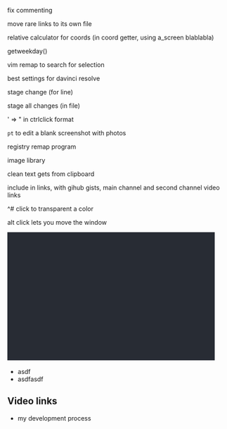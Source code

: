 ﻿fix commenting

move rare links to its own file

relative calculator for coords (in coord getter, using a_screen blablabla)

getweekday()

vim remap to search for selection

best settings for davinci resolve

stage change (for line)

stage all changes (in file)

' => " in ctrlclick format

`pt` to edit a blank screenshot with photos

registry remap program

image library

clean text gets from clipboard

include in links, with gihub gists, main channel and second channel video links

^# click to transparent a color

alt click lets you move the window

![](../Files/Images/BlankPic.png)

* asdf
* asdfasdf

## Video links

* my development process
